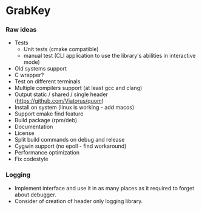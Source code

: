 # GrabKey

### Raw ideas

- Tests
  - Unit tests (cmake compatible)
  - manual test (CLI application to use the library's abilities in interactive mode)
- Old systems support
- C wrapper?
- Test on different terminals
- Multiple compilers support (at least gcc and clang)
- Output static / shared / single header (https://github.com/Viatorus/quom)
- Install on system (linux is working - add macos)
- Support cmake find feature
- Build package (rpm/deb)
- Documentation
- License
- Split build commands on debug and release
- Cygwin support (no epoll - find workaround)
- Performance optimization
- Fix codestyle


### Logging

- Implement interface and use it in as many places as it required to forget about debugger.
- Consider of creation of header only logging library.
